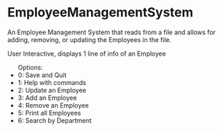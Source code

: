 # EmployeeManagementSystem
An Employee Management System that reads from a file and allows for adding, removing, or updating the Employees in the file.

User Interactive, displays 1 line of info of an Employee
<br>
<ul>Options:
   <li>	 0: Save and Quit
	 <li>  1: Help with commands
	 <li>  2: Update an Employee
	 <li>  3: Add an Employee
	 <li>  4: Remove an Employee
	 <li>  5: Print all Employees
	 <li>  6: Search by Department
   </ul>
